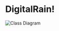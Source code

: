 # DigitalRain!
![Class Diagram](http://www.plantml.com/plantuml/proxy?src=https://raw.githubusercontent.com/JamesComo44/DigitalRain/add-diagram/class_diagram.puml)
